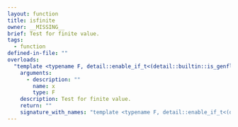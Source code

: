 ```yaml
---
layout: function
title: isfinite
owner: __MISSING__
brief: Test for finite value.
tags:
  - function
defined-in-file: ""
overloads:
  "template <typename F, detail::enable_if_t<(detail::builtin::is_genfloat<F>::value), int> >\ndetail::matching_integral_t<F> isfinite(F)":
    arguments:
      - description: ""
        name: x
        type: F
    description: Test for finite value.
    return: ""
    signature_with_names: "template <typename F, detail::enable_if_t<(detail::builtin::is_genfloat<F>::value), int> >\ndetail::matching_integral_t<F> isfinite(F x)"
---
```

